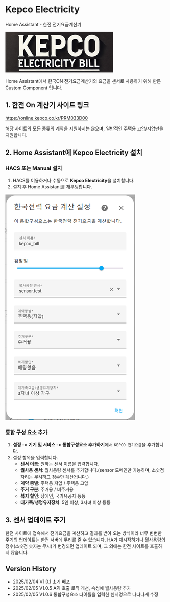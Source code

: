 # Kepco Electricity
Home Assistant - 한전 전기요금계산기

![Kepco Logo](images/logo.png)

Home Assistant에서 한국ON 전기요금계산기의 요금을 센서로 사용하기 위해 만든 Custom Component 입니다.

## 1. 한전 On 계산기 사이트 링크
https://online.kepco.co.kr/PRM033D00

해당 사이트의 모든 종류의 계약을 지원하지는 않으며, 일반적인 주택용 고압/저압만을 지원합니다.


## 2. Home Assistant에 Kepco Electricity 설치

### HACS 또는 Manual 설치

1. HACS를 이용하거나 수동으로 **Kepco Electricity**을 설치합니다.
2. 설치 후 Home Assistant를 재부팅합니다.

![Kepco](images/kepco.png)

### 통합 구성 요소 추가

1. **설정 -> 기기 및 서비스 -> 통합구성요소 추가하기**에서 `KEPCO 전기요금`을 추가합니다.
2. 설정 항목을 입력합니다.
   - **센서 이름**: 원하는 센서 이름을 입력합니다.
   - **월사용 센서**: 월사용량 센서를 추가합니다.(sensor 도메인만 가능하며, 소숫점 자리는 무시하고 정수만 계산됩니다.)
   - **계약 종별**: 주택용 저압 / 주택용 고압
   - **주거 구분**: 주거용 / 비주거용
   - **복지 할인**: 장애인, 국가유공자 등등
   - **대가족/생명유지장치**: 5인 이상, 3자녀 이상 등등


## 3. 센서 업데이트 주기

한전 사이트에 접속해서 전기요금을 계산하고 결과를 받아 오는 방식이라 너무 빈번한 주기의 업데이트는 한전 서버에 무리를 줄 수 있습니다.
HA가 재시작하거나 월사용량의 정수(소숫점 숫자는 무시)가 변경되면 업데이트 되며, 그 외에는 한전 사이트를 호출하지 않습니다.

## Version History
- 2025/02/04 V1.0.1 초기 배포
- 2025/02/05 V1.0.5 API 호출 로직 개선, 속성에 월사용량 추가
- 2025/02/05 V1.0.6 통합구성요소 타이틀을 입력한 센서명으로 나타나게 수정
           
